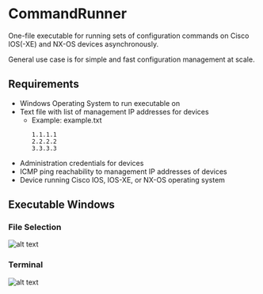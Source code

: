 # CommandRunner
One-file executable for running sets of configuration commands on Cisco IOS(-XE) and NX-OS devices asynchronously.

General use case is for simple and fast configuration management at scale.
## Requirements
- Windows Operating System to run executable on
- Text file with list of management IP addresses for devices
  - Example: example.txt
    ```
    1.1.1.1
    2.2.2.2
    3.3.3.3
    ```
- Administration credentials for devices
- ICMP ping reachability to management IP addresses of devices
- Device running Cisco IOS, IOS-XE, or NX-OS operating system
## Executable Windows
### File Selection
![alt text](https://i.imgur.com/DM1l7NL.png)
### Terminal
![alt text](https://i.imgur.com/OGOfVQX.png)